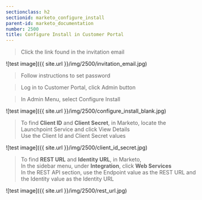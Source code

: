 ```yaml
---
sectionclass: h2
sectionid: marketo_configure_install
parent-id: marketo_documentation
number: 2500
title: Configure Install in Customer Portal
---
```


>Click the link found in the invitation email


![test image]({{ site.url }}/img/2500/invitation_email.jpg)  

>Follow instructions to set password   

>Log in to Customer Portal, click Admin button

>In Admin Menu, select Configure Install


![test image]({{ site.url }}/img/2500/configure_install_blank.jpg)  

>To find **Client ID** and **Client Secret**, in Marketo, locate the Launchpoint Service and click View Details  
>Use the Client Id and Client Secret values

![test image]({{ site.url }}/img/2500/client_id_secret.jpg)  

>To find **REST URL** and **Identity URL**, in Marketo,  
>In the sidebar menu, under **Integration**, click **Web Services**  
>In the REST API section, use the Endpoint value as the REST URL and the Identity value as the Identity URL  

![test image]({{ site.url }}/img/2500/rest_url.jpg)  
